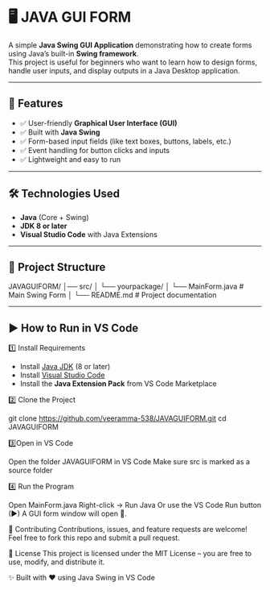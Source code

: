 
# 🖥️ JAVA GUI FORM  

A simple **Java Swing GUI Application** demonstrating how to create forms using Java’s built-in **Swing framework**.  
This project is useful for beginners who want to learn how to design forms, handle user inputs, and display outputs in a Java Desktop application.  

---

## 🚀 Features  
- ✅ User-friendly **Graphical User Interface (GUI)**  
- ✅ Built with **Java Swing**  
- ✅ Form-based input fields (like text boxes, buttons, labels, etc.)  
- ✅ Event handling for button clicks and inputs  
- ✅ Lightweight and easy to run  

---

## 🛠️ Technologies Used  
- **Java** (Core + Swing)  
- **JDK 8 or later**  
- **Visual Studio Code** with Java Extensions  

---

## 📂 Project Structure  
JAVAGUIFORM/
│── src/
│ └── yourpackage/
│ └── MainForm.java # Main Swing Form
│
└── README.md # Project documentation

---

## ▶️ How to Run in VS Code  

1️⃣ Install Requirements  

- Install [Java JDK](https://adoptium.net/) (8 or later)  
- Install [Visual Studio Code](https://code.visualstudio.com/)  
- Install the **Java Extension Pack** from VS Code Marketplace  

2️⃣ Clone the Project  


git clone https://github.com/veeramma-538/JAVAGUIFORM.git
cd JAVAGUIFORM

3️⃣Open in VS Code

Open the folder JAVAGUIFORM in VS Code
Make sure src is marked as a source folder

4️⃣ Run the Program

Open MainForm.java
Right-click → Run Java
Or use the VS Code Run button (▶)
A GUI form window will open 🚀.

🤝 Contributing
Contributions, issues, and feature requests are welcome!
Feel free to fork this repo and submit a pull request.

📜 License
This project is licensed under the MIT License – you are free to use, modify, and distribute it.

✨ Built with ❤️ using Java Swing in VS Code

